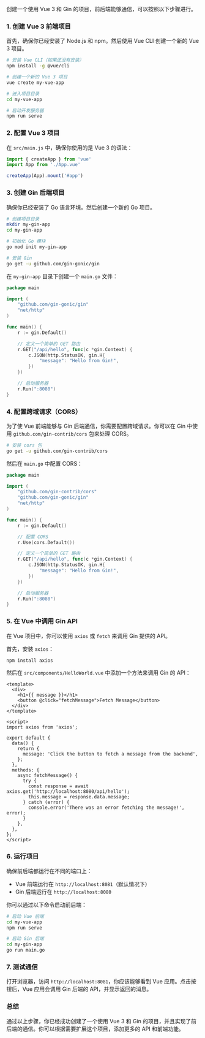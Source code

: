 创建一个使用 Vue 3 和 Gin 的项目，前后端能够通信，可以按照以下步骤进行。

### 1. 创建 Vue 3 前端项目

首先，确保你已经安装了 Node.js 和 npm。然后使用 Vue CLI 创建一个新的 Vue 3 项目。

```bash
# 安装 Vue CLI（如果还没有安装）
npm install -g @vue/cli

# 创建一个新的 Vue 3 项目
vue create my-vue-app

# 进入项目目录
cd my-vue-app

# 启动开发服务器
npm run serve
```

### 2. 配置 Vue 3 项目

在 `src/main.js` 中，确保你使用的是 Vue 3 的语法：

```javascript
import { createApp } from 'vue'
import App from './App.vue'

createApp(App).mount('#app')
```

### 3. 创建 Gin 后端项目

确保你已经安装了 Go 语言环境。然后创建一个新的 Go 项目。

```bash
# 创建项目目录
mkdir my-gin-app
cd my-gin-app

# 初始化 Go 模块
go mod init my-gin-app

# 安装 Gin
go get -u github.com/gin-gonic/gin
```

在 `my-gin-app` 目录下创建一个 `main.go` 文件：

```go
package main

import (
    "github.com/gin-gonic/gin"
    "net/http"
)

func main() {
    r := gin.Default()

    // 定义一个简单的 GET 路由
    r.GET("/api/hello", func(c *gin.Context) {
        c.JSON(http.StatusOK, gin.H{
            "message": "Hello from Gin!",
        })
    })

    // 启动服务器
    r.Run(":8080")
}
```

### 4. 配置跨域请求（CORS）

为了使 Vue 前端能够与 Gin 后端通信，你需要配置跨域请求。你可以在 Gin 中使用 `github.com/gin-contrib/cors` 包来处理 CORS。

```bash
# 安装 cors 包
go get -u github.com/gin-contrib/cors
```

然后在 `main.go` 中配置 CORS：

```go
package main

import (
    "github.com/gin-contrib/cors"
    "github.com/gin-gonic/gin"
    "net/http"
)

func main() {
    r := gin.Default()

    // 配置 CORS
    r.Use(cors.Default())

    // 定义一个简单的 GET 路由
    r.GET("/api/hello", func(c *gin.Context) {
        c.JSON(http.StatusOK, gin.H{
            "message": "Hello from Gin!",
        })
    })

    // 启动服务器
    r.Run(":8080")
}
```

### 5. 在 Vue 中调用 Gin API

在 Vue 项目中，你可以使用 `axios` 或 `fetch` 来调用 Gin 提供的 API。

首先，安装 `axios`：

```bash
npm install axios
```

然后在 `src/components/HelloWorld.vue` 中添加一个方法来调用 Gin 的 API：

```vue
<template>
  <div>
    <h1>{{ message }}</h1>
    <button @click="fetchMessage">Fetch Message</button>
  </div>
</template>

<script>
import axios from 'axios';

export default {
  data() {
    return {
      message: 'Click the button to fetch a message from the backend',
    };
  },
  methods: {
    async fetchMessage() {
      try {
        const response = await axios.get('http://localhost:8080/api/hello');
        this.message = response.data.message;
      } catch (error) {
        console.error('There was an error fetching the message!', error);
      }
    },
  },
};
</script>
```

### 6. 运行项目

确保前后端都运行在不同的端口上：

- Vue 前端运行在 `http://localhost:8081`（默认情况下）
- Gin 后端运行在 `http://localhost:8080`

你可以通过以下命令启动前后端：

```bash
# 启动 Vue 前端
cd my-vue-app
npm run serve

# 启动 Gin 后端
cd my-gin-app
go run main.go
```

### 7. 测试通信

打开浏览器，访问 `http://localhost:8081`，你应该能够看到 Vue 应用。点击按钮后，Vue 应用会调用 Gin 后端的 API，并显示返回的消息。

### 总结

通过以上步骤，你已经成功创建了一个使用 Vue 3 和 Gin 的项目，并且实现了前后端的通信。你可以根据需要扩展这个项目，添加更多的 API 和前端功能。
